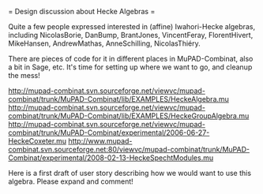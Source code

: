 = Design discussion about Hecke Algebras =

Quite a few people expressed interested in (affine) Iwahori-Hecke algebras, including
NicolasBorie, DanBump, BrantJones, VincentFeray, FlorentHivert, MikeHansen, AndrewMathas, AnneSchilling, NicolasThiéry.

There are pieces of code for it in different places in MuPAD-Combinat, also a bit in Sage, etc. It's time for setting up where we want to go, and cleanup the mess!

http://mupad-combinat.svn.sourceforge.net/viewvc/mupad-combinat/trunk/MuPAD-Combinat/lib/EXAMPLES/HeckeAlgebra.mu
http://mupad-combinat.svn.sourceforge.net/viewvc/mupad-combinat/trunk/MuPAD-Combinat/lib/EXAMPLES/HeckeGroupAlgebra.mu
http://mupad-combinat.svn.sourceforge.net/viewvc/mupad-combinat/trunk/MuPAD-Combinat/experimental/2006-06-27-HeckeCoxeter.mu
http://www.mupad-combinat.svn.sourceforge.net:80/viewvc/mupad-combinat/trunk/MuPAD-Combinat/experimental/2008-02-13-HeckeSpechtModules.mu

Here is a first draft of user story describing how we would want to use this algebra. Please expand and comment!

